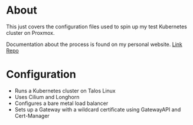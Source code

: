# About
This just covers the configuration files used to spin up my test Kubernetes cluster on Proxmox.

Documentation about the process is found on my personal website. [Link](https://stevenchen.one/) [Repo](https://github.com/Altereno/Personal-Website)

# Configuration
- Runs a Kubernetes cluster on Talos Linux
- Uses Cilium and Longhorn
- Configures a bare metal load balancer
- Sets up a Gateway with a wildcard certificate using GatewayAPI and Cert-Manager